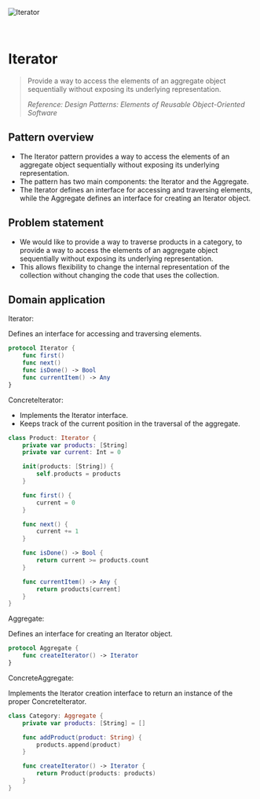 ![Iterator](https://github.com/user-attachments/assets/45647a91-4b71-4637-b430-30ead8e28ec8)

<br />

# Iterator

> Provide a way to access the elements of an aggregate object sequentially without exposing its underlying representation.
>
> _Reference: Design Patterns: Elements of Reusable Object-Oriented Software_

## Pattern overview

- The Iterator pattern provides a way to access the elements of an aggregate object sequentially without exposing its underlying representation.
- The pattern has two main components: the Iterator and the Aggregate.
- The Iterator defines an interface for accessing and traversing elements, while the Aggregate defines an interface for creating an Iterator object.

## Problem statement

- We would like to provide a way to traverse products in a category, to provide a way to access the elements of an aggregate object sequentially without exposing its underlying representation.
- This allows flexibility to change the internal representation of the collection without changing the code that uses the collection.

## Domain application

Iterator:

Defines an interface for accessing and traversing elements.

```swift
protocol Iterator {
    func first()
    func next()
    func isDone() -> Bool
    func currentItem() -> Any
}
```

Concretelterator:

- Implements the Iterator interface.
- Keeps track of the current position in the traversal of the aggregate.

```swift
class Product: Iterator {
    private var products: [String]
    private var current: Int = 0

    init(products: [String]) {
        self.products = products
    }

    func first() {
        current = 0
    }

    func next() {
        current += 1
    }

    func isDone() -> Bool {
        return current >= products.count
    }

    func currentItem() -> Any {
        return products[current]
    }
}
```

Aggregate:

Defines an interface for creating an Iterator object.

```swift
protocol Aggregate {
    func createIterator() -> Iterator
}
```

ConcreteAggregate:

Implements the Iterator creation interface to return an instance of the proper Concretelterator.

```swift
class Category: Aggregate {
    private var products: [String] = []

    func addProduct(product: String) {
        products.append(product)
    }

    func createIterator() -> Iterator {
        return Product(products: products)
    }
}
```
